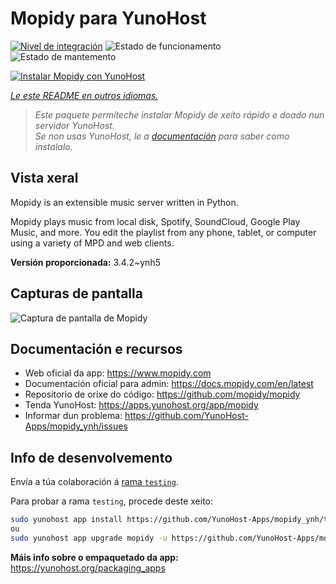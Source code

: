 <!--
NOTA: Este README foi creado automáticamente por <https://github.com/YunoHost/apps/tree/master/tools/readme_generator>
NON debe editarse manualmente.
-->

# Mopidy para YunoHost

[![Nivel de integración](https://dash.yunohost.org/integration/mopidy.svg)](https://dash.yunohost.org/appci/app/mopidy) ![Estado de funcionamento](https://ci-apps.yunohost.org/ci/badges/mopidy.status.svg) ![Estado de mantemento](https://ci-apps.yunohost.org/ci/badges/mopidy.maintain.svg)

[![Instalar Mopidy con YunoHost](https://install-app.yunohost.org/install-with-yunohost.svg)](https://install-app.yunohost.org/?app=mopidy)

*[Le este README en outros idiomas.](./ALL_README.md)*

> *Este paquete permíteche instalar Mopidy de xeito rápido e doado nun servidor YunoHost.*  
> *Se non usas YunoHost, le a [documentación](https://yunohost.org/install) para saber como instalalo.*

## Vista xeral

Mopidy is an extensible music server written in Python.

Mopidy plays music from local disk, Spotify, SoundCloud, Google Play Music, and more. You edit the playlist from any phone, tablet, or computer using a variety of MPD and web clients.


**Versión proporcionada:** 3.4.2~ynh5

## Capturas de pantalla

![Captura de pantalla de Mopidy](./doc/screenshots/mopidy_screenshot1.png)

## Documentación e recursos

- Web oficial da app: <https://www.mopidy.com>
- Documentación oficial para admin: <https://docs.mopidy.com/en/latest>
- Repositorio de orixe do código: <https://github.com/mopidy/mopidy>
- Tenda YunoHost: <https://apps.yunohost.org/app/mopidy>
- Informar dun problema: <https://github.com/YunoHost-Apps/mopidy_ynh/issues>

## Info de desenvolvemento

Envía a túa colaboración á [rama `testing`](https://github.com/YunoHost-Apps/mopidy_ynh/tree/testing).

Para probar a rama `testing`, procede deste xeito:

```bash
sudo yunohost app install https://github.com/YunoHost-Apps/mopidy_ynh/tree/testing --debug
ou
sudo yunohost app upgrade mopidy -u https://github.com/YunoHost-Apps/mopidy_ynh/tree/testing --debug
```

**Máis info sobre o empaquetado da app:** <https://yunohost.org/packaging_apps>
